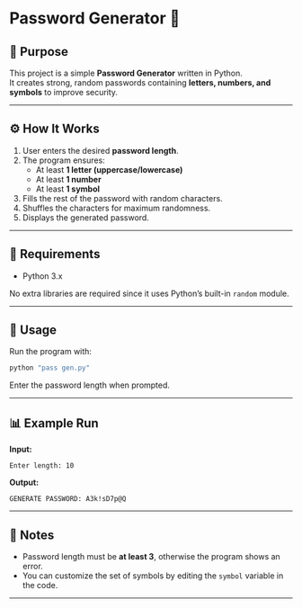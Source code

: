 
# Password Generator 🔐

## 📌 Purpose
This project is a simple **Password Generator** written in Python.  
It creates strong, random passwords containing **letters, numbers, and symbols** to improve security.

---

## ⚙️ How It Works
1. User enters the desired **password length**.  
2. The program ensures:  
   - At least **1 letter (uppercase/lowercase)**  
   - At least **1 number**  
   - At least **1 symbol**  
3. Fills the rest of the password with random characters.  
4. Shuffles the characters for maximum randomness.  
5. Displays the generated password.  

---

## 🔑 Requirements
- Python 3.x  

No extra libraries are required since it uses Python’s built-in `random` module.

---

## 🚀 Usage
Run the program with:
```bash
python "pass gen.py"
```

Enter the password length when prompted.  

---

## 📊 Example Run
**Input:**  
```
Enter length: 10
```

**Output:**  
```
GENERATE PASSWORD: A3k!sD7p@Q
```

---

## 📝 Notes
- Password length must be **at least 3**, otherwise the program shows an error.  
- You can customize the set of symbols by editing the `symbol` variable in the code.  

---
